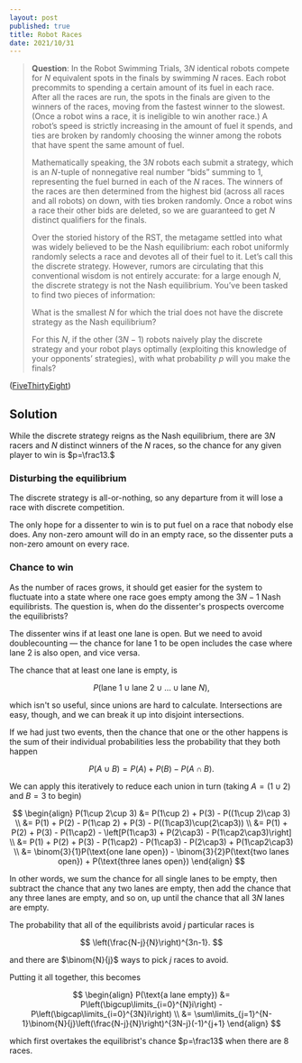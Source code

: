 ```yaml
---
layout: post
published: true
title: Robot Races
date: 2021/10/31
---
```


>**Question**: In the Robot Swimming Trials, $3N$ identical robots compete for $N$ equivalent spots in the finals by swimming $N$ races. Each robot precommits to spending a certain amount of its fuel in each race. After all the races are run, the spots in the finals are given to the winners of the races, moving from the fastest winner to the slowest. (Once a robot wins a race, it is ineligible to win another race.) A robot’s speed is strictly increasing in the amount of fuel it spends, and ties are broken by randomly choosing the winner among the robots that have spent the same amount of fuel.
>
>Mathematically speaking, the $3N$ robots each submit a strategy, which is an $N$-tuple of nonnegative real number “bids” summing to $1,$ representing the fuel burned in each of the $N$ races. The winners of the races are then determined from the highest bid (across all races and all robots) on down, with ties broken randomly. Once a robot wins a race their other bids are deleted, so we are guaranteed to get $N$ distinct qualifiers for the finals.
>
>Over the storied history of the RST, the metagame settled into what was widely believed to be the Nash equilibrium: each robot uniformly randomly selects a race and devotes all of their fuel to it. Let’s call this the discrete strategy. However, rumors are circulating that this conventional wisdom is not entirely accurate: for a large enough $N,$ the discrete strategy is not the Nash equilibrium. You’ve been tasked to find two pieces of information:
>
>What is the smallest $N$ for which the trial does not have the discrete strategy as the Nash equilibrium?
>
>For this $N,$ if the other $(3N-1)$ robots naively play the discrete strategy and your robot plays optimally (exploiting this knowledge of your opponents’ strategies), with what probability $p$ will you make the finals?

<!--more-->

([FiveThirtyEight](https://www.janestreet.com/puzzles/current-puzzle/))

## Solution

While the discrete strategy reigns as the Nash equilibrium, there are $3N$ racers and $N$ distinct winners of the $N$ races, so the chance for any given player to win is $p=\frac13.$

### Disturbing the equilibrium

The discrete strategy is all-or-nothing, so any departure from it will lose a race with discrete competition. 

The only hope for a dissenter to win is to put fuel on a race that nobody else does. Any non-zero amount will do in an empty race, so the dissenter puts a non-zero amount on every race.

### Chance to win

As the number of races grows, it should get easier for the system to fluctuate into a state where one race goes empty among the $3N-1$ Nash equilibrists. The question is, when do the dissenter's prospects overcome the equilibrists?

The dissenter wins if at least one lane is open. But we need to avoid doublecounting — the chance for lane $1$ to be open includes the case where lane $2$ is also open, and vice versa.

The chance that at least one lane is empty, is 

$$
P(\text{lane 1} \cup \text{lane 2} \cup \ldots \cup \text{lane }N),
$$

which isn't so useful, since unions are hard to calculate. Intersections are easy, though, and we can break it up into disjoint intersections.

If we had just two events, then the chance that one or the other happens is the sum of their individual probabilities less the probability that they both happen

$$
P(A\cup B) = P(A) + P(B) - P(A\cap B).
$$

We can apply this iteratively to reduce each union in turn (taking $A = \left(1\cup 2\right)$ and $B=3$ to begin)

$$
\begin{align}
P(1\cup 2\cup 3) &= P(1\cup 2) + P(3) - P((1\cup 2)\cap 3) \\
&= P(1) + P(2) - P(1\cap 2) + P(3) - P((1\cap3)\cup(2\cap3)) \\
&= P(1) + P(2) + P(3) - P(1\cap2) - \left[P(1\cap3) + P(2\cap3) - P(1\cap2\cap3)\right] \\
&= P(1) + P(2) + P(3) -  P(1\cap2) - P(1\cap3) - P(2\cap3) + P(1\cap2\cap3) \\
&= \binom{3}{1}P(\text{one lane open}) - \binom{3}{2}P(\text{two lanes open}) + P(\text{three lanes open})
\end{align}
$$

In other words, we sum the chance for all single lanes to be empty, then subtract the chance that any two lanes are empty, then add the chance that any three lanes are empty, and so on, up until the chance that all $3N$ lanes are empty.

The probability that all of the equilibrists avoid $j$ particular races is 

$$
\left(\frac{N-j}{N}\right)^{3n-1}.
$$

and there are $\binom{N}{j}$ ways to pick $j$ races to avoid.

Putting it all together, this becomes 

$$
\begin{align}
P(\text{a lane empty}) &= P\left(\bigcup\limits_{i=0}^{N}i\right) - P\left(\bigcap\limits_{i=0}^{3N}i\right) \\
&= \sum\limits_{j=1}^{N-1}\binom{N}{j}\left(\frac{N-j}{N}\right)^{3N-j}(-1)^{j+1} 
\end{align}
$$

which first overtakes the equilibrist's chance $p=\frac13$ when there are $8$ races.
 
<br>

